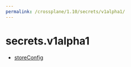 ```yaml
---
permalink: /crossplane/1.10/secrets/v1alpha1/
---
```


# secrets.v1alpha1



* [storeConfig](storeConfig.md)